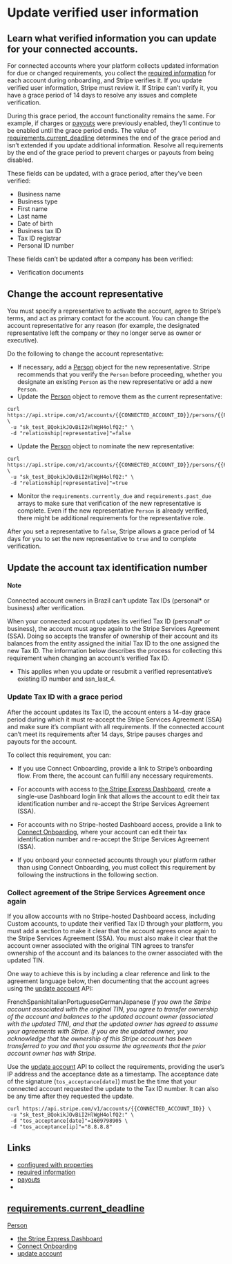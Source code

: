 # Update verified user information

## Learn what verified information you can update for your connected accounts.

For connected accounts where your platform collects updated information for due
or changed requirements, you collect the [required
information](https://docs.stripe.com/connect/required-verification-information)
for each account during onboarding, and Stripe verifies it. If you update
verified user information, Stripe must review it. If Stripe can’t verify it, you
have a grace period of 14 days to resolve any issues and complete verification.

During this grace period, the account functionality remains the same. For
example, if charges or [payouts](https://docs.stripe.com/payouts) were
previously enabled, they’ll continue to be enabled until the grace period ends.
The value of
[requirements.current_deadline](https://docs.stripe.com/api/capabilities/object#capability_object-requirements-current_deadline)
determines the end of the grace period and isn’t extended if you update
additional information. Resolve all requirements by the end of the grace period
to prevent charges or payouts from being disabled.

These fields can be updated, with a grace period, after they’ve been verified:

- Business name
- Business type
- First name
- Last name
- Date of birth
- Business tax ID
- Tax ID registrar
- Personal ID number

These fields can’t be updated after a company has been verified:

- Verification documents

## Change the account representative

You must specify a representative to activate the account, agree to Stripe’s
terms, and act as primary contact for the account. You can change the account
representative for any reason (for example, the designated representative left
the company or they no longer serve as owner or executive).

Do the following to change the account representative:

- If necessary, add a
[Person](https://docs.stripe.com/api/persons/object#person_object-verification)
object for the new representative. Stripe recommends that you verify the
`Person` before proceeding, whether you designate an existing `Person` as the
new representative or add a new `Person`.
- Update the
[Person](https://docs.stripe.com/api/persons/object#person_object-verification)
object to remove them as the current representative:

```
curl
https://api.stripe.com/v1/accounts/{{CONNECTED_ACCOUNT_ID}}/persons/{{PERSON_ID}}
\
 -u "sk_test_BQokikJOvBiI2HlWgH4olfQ2:" \
 -d "relationship[representative]"=false
```

- Update the
[Person](https://docs.stripe.com/api/persons/object#person_object-verification)
object to nominate the new representative:

```
curl
https://api.stripe.com/v1/accounts/{{CONNECTED_ACCOUNT_ID}}/persons/{{PERSON_ID}}
\
 -u "sk_test_BQokikJOvBiI2HlWgH4olfQ2:" \
 -d "relationship[representative]"=true
```

- Monitor the `requirements.currently_due` and `requirements.past_due` arrays to
make sure that verification of the new representative is complete. Even if the
new representative `Person` is already verified, there might be additional
requirements for the representative role.

After you set a representative to `false`, Stripe allows a grace period of 14
days for you to set the new representative to `true` and to complete
verification.

## Update the account tax identification number

#### Note

Connected account owners in Brazil can’t update Tax IDs (personal* or business)
after verification.

When your connected account updates its verified Tax ID (personal* or business),
the account must agree again to the Stripe Services Agreement (SSA). Doing so
accepts the transfer of ownership of their account and its balances from the
entity assigned the initial Tax ID to the one assigned the new Tax ID. The
information below describes the process for collecting this requirement when
changing an account’s verified Tax ID.

- This applies when you update or resubmit a verified representative’s existing
ID number and ssn_last_4.

### Update Tax ID with a grace period

After the account updates its Tax ID, the account enters a 14-day grace period
during which it must re-accept the Stripe Services Agreement (SSA) and make sure
it’s compliant with all requirements. If the connected account can’t meet its
requirements after 14 days, Stripe pauses charges and payouts for the account.

To collect this requirement, you can:

- If you use Connect Onboarding, provide a link to Stripe’s onboarding flow.
From there, the account can fulfill any necessary requirements.

- For accounts with access to [the Stripe Express
Dashboard](https://docs.stripe.com/connect/express-dashboard), create a
single-use Dashboard login link that allows the account to edit their tax
identification number and re-accept the Stripe Services Agreement (SSA).
- For accounts with no Stripe-hosted Dashboard access, provide a link to
[Connect
Onboarding](https://docs.stripe.com/connect/custom/hosted-onboarding#account_update),
where your account can edit their tax identification number and re-accept the
Stripe Services Agreement (SSA).
- If you onboard your connected accounts through your platform rather than using
Connect Onboarding, you must collect this requirement by following the
instructions in the following section.

### Collect agreement of the Stripe Services Agreement once again

If you allow accounts with no Stripe-hosted Dashboard access, including Custom
accounts, to update their verified Tax ID through your platform, you must add a
section to make it clear that the account agrees once again to the Stripe
Services Agreement (SSA). You must also make it clear that the account owner
associated with the original TIN agrees to transfer ownership of the account and
its balances to the owner associated with the updated TIN.

One way to achieve this is by including a clear reference and link to the
agreement language below, then documenting that the account agrees using the
[update account](https://docs.stripe.com/api/accounts/update) API:

FrenchSpanishItalianPortugueseGermanJapanese
*If you own the Stripe account associated with the original TIN, you agree to
transfer ownership of the account and balances to the updated account owner
(associated with the updated TIN), and that the updated owner has agreed to
assume your agreements with Stripe. If you are the updated owner, you
acknowledge that the ownership of this Stripe account has been transferred to
you and that you assume the agreements that the prior account owner has with
Stripe.*

Use the [update account](https://docs.stripe.com/api/accounts/update) API to
collect the requirements, providing the user’s IP address and the acceptance
date as a timestamp. The acceptance date of the signature
(`tos_acceptance[date]`) must be the time that your connected account requested
the update to the Tax ID number. It can also be any time after they requested
the update.

```
curl https://api.stripe.com/v1/accounts/{{CONNECTED_ACCOUNT_ID}} \
 -u "sk_test_BQokikJOvBiI2HlWgH4olfQ2:" \
 -d "tos_acceptance[date]"=1609798905 \
 -d "tos_acceptance[ip]"="8.8.8.8"
```

## Links

- [configured with
properties](https://docs.stripe.com/connect/update-to-typeless-connect)
- [required
information](https://docs.stripe.com/connect/required-verification-information)
- [payouts](https://docs.stripe.com/payouts)
-
[requirements.current_deadline](https://docs.stripe.com/api/capabilities/object#capability_object-requirements-current_deadline)
-
[Person](https://docs.stripe.com/api/persons/object#person_object-verification)
- [the Stripe Express
Dashboard](https://docs.stripe.com/connect/express-dashboard)
- [Connect
Onboarding](https://docs.stripe.com/connect/custom/hosted-onboarding#account_update)
- [update account](https://docs.stripe.com/api/accounts/update)